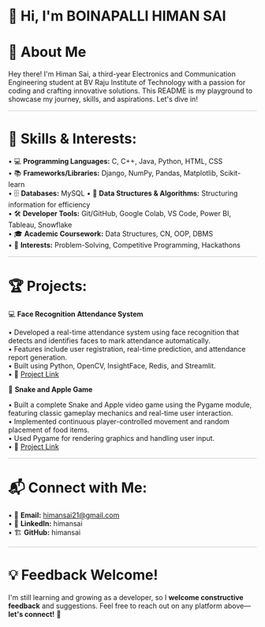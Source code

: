 # 👋 Hi, I'm BOINAPALLI HIMAN SAI  


# 📌 **About Me**  
Hey there! I'm Himan Sai, a third-year Electronics and Communication Engineering student at BV Raju Institute of Technology with a passion for coding and crafting innovative solutions. This README is my playground to showcase my journey, skills, and aspirations. Let's dive in!

<hr style="border: 0; border-top: 0.5px solid #d3d3d3; opacity: 0.2;">

# 🚀 **Skills & Interests:**

• 💻 **Programming Languages:** C, C++, Java, Python, HTML, CSS  
• 📚 **Frameworks/Libraries:** Django, NumPy, Pandas, Matplotlib, Scikit-learn  
• 🗄️ **Databases:** MySQL
• 🧩 **Data Structures & Algorithms:** Structuring information for efficiency  
• 🛠️ **Developer Tools:** Git/GitHub, Google Colab, VS Code, Power BI, Tableau, Snowflake  
• 🎓 **Academic Coursework:** Data Structures, CN, OOP, DBMS  
• 🎯 **Interests:** Problem-Solving, Competitive Programming, Hackathons

<hr style="border: 0; border-top: 0.5px solid #d3d3d3; opacity: 0.2;">

# 🏆 **Projects:**  
💻 **Face Recognition Attendance System**  

• Developed a real-time attendance system using face recognition that detects and identifies faces to mark attendance automatically.  
• Features include user registration, real-time prediction, and attendance report generation.  
• Built using Python, OpenCV, InsightFace, Redis, and Streamlit.  
• 🔗 [Project Link](https://github.com/himansai/attendance-system-ap.git)


🐍 **Snake and Apple Game**  

• Built a complete Snake and Apple video game using the Pygame module, featuring classic gameplay mechanics and real-time user interaction.  
• Implemented continuous player-controlled movement and random placement of food items.  
• Used Pygame for rendering graphics and handling user input.  
• 🔗 [Project Link](https://github.com/himansai/Python_Project.git)


<hr style="border: 0; border-top: 0.5px solid #d3d3d3; opacity: 0.2;">

# 📬 **Connect with Me:**

• 📧 **Email:** himansai21@gmail.com  
• 💼 **LinkedIn:** himansai  
• 🏗️ **GitHub:** himansai  

<hr style="border: 0; border-top: 0.5px solid #d3d3d3; opacity: 0.2;">


# 💡 **Feedback Welcome!**  
I'm still learning and growing as a developer, so I **welcome constructive feedback** and suggestions. Feel free to reach out on any platform above—**let's connect!** 🚀

